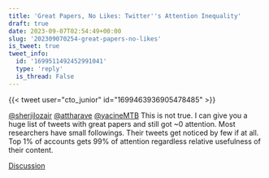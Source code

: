 ```yaml
---
title: 'Great Papers, No Likes: Twitter''s Attention Inequality'
draft: true
date: 2023-09-07T02:54:49+00:00
slug: '202309070254-great-papers-no-likes'
is_tweet: true
tweet_info:
  id: '1699511492452991041'
  type: 'reply'
  is_thread: False
---
```




{{< tweet user="cto_junior" id="1699463936905478485" >}}

[@sherjilozair](https://x.com/sherjilozair) [@attharave](https://x.com/attharave) [@yacineMTB](https://x.com/yacineMTB) This is not true. I can give you a huge list of tweets with great papers and still got ~0 attention. Most researchers have small followings. Their tweets get noticed by few if at all. Top 1% of accounts gets 99% of attention regardless relative usefulness of their content.

[Discussion](https://x.com/sytelus/status/1699511492452991041)
